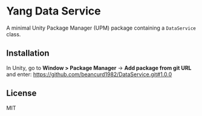 # Yang Data Service

A minimal Unity Package Manager (UPM) package containing a `DataService` class.

## Installation

In Unity, go to **Window > Package Manager** → **Add package from git URL** and enter: https://github.com/beancurd1982/DataService.git#1.0.0

## License
MIT
